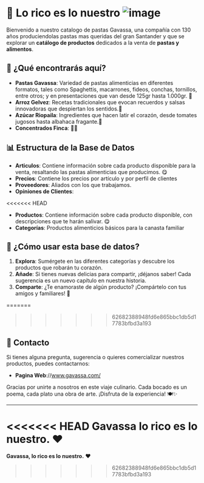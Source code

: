 # 🍝 **Lo rico es lo nuestro** ![image](https://github.com/user-attachments/assets/8a4a9f40-75b2-43a2-ab4a-4db11361d05c)


Bienvenido a nuestro catalogo de pastas Gavassa, una compañía con 130 años produciendolas pastas mas queridas del gran Santander y que se explorar un **catálogo de productos** dedicados a la venta de **pastas y alimentos**. 

## 🌟 **¿Qué encontrarás aquí?**

- **Pastas Gavassa**: Variedad de pastas alimenticias en diferentes formatos, tales como Spaghettis, macarrones, fideos, conchas, tornillos, entre otros; y en presentaciones que van desde 125gr hasta 1.000gr. 🍝
- **Arroz Gelvez**: Recetas tradicionales que evocan recuerdos y salsas innovadoras que despiertan los sentidos.🍛
- **Azúcar Riopaila**: Ingredientes que hacen latir el corazón, desde tomates jugosos hasta albahaca fragante.🎋
- **Concentrados Finca**: 🐶🐱

## 📊 **Estructura de la Base de Datos**

- **Articulos**: Contiene información sobre cada producto disponible para la venta, resaltando las pastas alimenticias que producimos. 😋
- **Precios**: Contiene los precios por artículo y por perfil de clientes
- **Proveedores**: Aliados con los que trabajamos.
- **Opiniones de Clientes**: 

<<<<<<< HEAD
- **Productos**: Contiene información sobre cada producto disponible, con descripciones que te harán salivar. 😋
- **Categorías**: Productos alimenticios básicos para la canasta familiar

## 📜 **¿Cómo usar esta base de datos?**

1. **Explora**: Sumérgete en las diferentes categorías y descubre los productos que robarán tu corazón.
2. **Añade**: Si tienes nuevas delicias para compartir, ¡déjanos saber! Cada sugerencia es un nuevo capítulo en nuestra historia.
3. **Comparte**: ¿Te enamoraste de algún producto? ¡Compártelo con tus amigos y familiares! 🥰

=======
>>>>>>> 62682388948fd6e865bbc1db5d17783bfbd3a193
## 💌 **Contacto**

Si tienes alguna pregunta, sugerencia o quieres comercializar nuestros productos, puedes contactarnos:

- **Pagina Web**://www.gavassa.com/

Gracias por unirte a nosotros en este viaje culinario. Cada bocado es un poema, cada plato una obra de arte. ¡Disfruta de la experiencia! 🍽️✨

---

<<<<<<< HEAD
**Gavassa lo rico es lo nuestro.** ❤️
=======
**Gavassa, lo rico es lo nuestro.** ❤️
>>>>>>> 62682388948fd6e865bbc1db5d17783bfbd3a193
